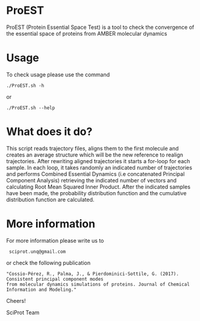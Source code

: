 # ProEST
ProEST (Protein Essential Space Test) is a tool to check the convergence of the essential space of proteins from AMBER molecular dynamics

# Usage
To check usage please use the command 
```
./ProEST.sh -h
```
or 
```
./ProEST.sh --help
```
# What does it do?
This script reads trajectory files, aligns them to the first molecule and creates 
an average structure which will be the new reference to realign trajectories.
After rewriting aligned trajectories it starts a for-loop for each sample. 
In each loop, it takes randomly an indicated number of trajectories and performs Combined 
Essential Dynamics (i.e concatenated Principal Component Analysis) retrieving the indicated number 
of vectors and calculating Root Mean Squared Inner Product.
After the indicated samples have been made, the probability distribution function and 
the cumulative distribution function are calculated.

# More information
For more information please write us to 

     sciprot.unq@gmail.com 

or check the following publication 

    "Cossio-Pérez, R., Palma, J., & Pierdominici-Sottile, G. (2017). Consistent principal component modes 
    from molecular dynamics simulations of proteins. Journal of Chemical Information and Modeling."

Cheers! 

SciProt Team
